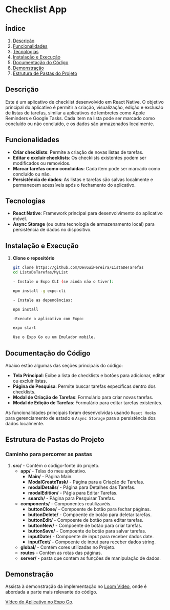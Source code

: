 # Checklist App

## Índice

1. [Descrição](#descrição)
2. [Funcionalidades](#funcionalidades)
3. [Tecnologias](#tecnologias)
4. [Instalação e Execução](#instalação-e-execução)
5. [Documentação do Código](#documentação-do-código)
6. [Demonstração](#demonstração)
7. [Estrutura de Pastas do Projeto](#estrutura-de-pastas-do-projeto)

## Descrição

Este é um aplicativo de checklist desenvolvido em React Native. O objetivo principal do aplicativo é permitir a criação, visualização, edição e exclusão de listas de tarefas, similar a aplicativos de lembretes como Apple Reminders e Google Tasks. Cada item na lista pode ser marcado como concluído ou não concluído, e os dados são armazenados localmente.

## Funcionalidades

- **Criar checklists**: Permite a criação de novas listas de tarefas.
- **Editar e excluir checklists**: Os checklists existentes podem ser modificados ou removidos.
- **Marcar tarefas como concluídas**: Cada item pode ser marcado como concluído ou não.
- **Persistência de dados**: As listas e tarefas são salvas localmente e permanecem acessíveis após o fechamento do aplicativo.

## Tecnologias

- **React Native**: Framework principal para desenvolvimento do aplicativo móvel.
- **Async Storage** (ou outra tecnologia de armazenamento local) para persistência de dados no dispositivo.

## Instalação e Execução

1. **Clone o repositório**

   ```bash
   git clone https://github.com/DevGuiPereira/ListaDeTarefas
   cd ListaDeTarefas/MyList

   - Instale o Expo CLI (se ainda não o tiver): 
   
   npm install -g expo-cli

   - Instale as dependências: 

   npm install

   -Execute o aplicativo com Expo:

   expo start

   Use o Expo Go ou um Emulador mobile.

## Documentação do Código

Abaixo estão algumas das seções principais do código:

- **Tela Principal**: Exibe a lista de checklists e botões para adicionar, editar ou excluir listas.
- **Página de Pesquisa**: Permite buscar tarefas específicas dentro dos checklists.
- **Modal de Criação de Tarefas**: Formulário para criar novas tarefas.
- **Modal de Edição de Tarefas**: Formulário para editar tarefas existentes.

As funcionalidades principais foram desenvolvidas usando `React Hooks` para gerenciamento de estado e `Async Storage` para a persistência dos dados localmente.

## Estrutura de Pastas do Projeto

### Caminho para percorrer as pastas

1. **src/** - Contém o código-fonte do projeto.
   - **app/** - Telas do meu aplicativo.
     - **Main/** - Página Main.
     - **ModalCreateTask/** - Página para a Criação de Tarefas.
     - **modalDetails/** - Página para Detalhes das Tarefas.
     - **modalEdition/** - Págia para Editar Tarefas.
     - **search/** - Página para Pesquisar Tarefas.
   - **components/** - Componentes reutilizavéis.
     - **buttonClose/** - Compoente de botão para fechar páginas.
     - **buttonDelete/** - Compoente de botão para deletar tarefas.
     - **buttonEdit/** - Compoente de botão para editar tarefas.
     - **buttonNew/** - Compoente de botão para criar tarefas.
     - **buttonSave/** - Compoente de botão para salvar tarefas.
     - **inputDate/** - Compoente de input para receber dados date.
     - **inputText/** - Compoente de input para receber dados string.
   - **global/** - Contém cores utilizadas no Projeto.
   - **routes** - Contém as rotas das páginas.
   - **server/** - pasta que contem as funções de manipulação de dados.

## Demonstração

Assista à demonstração da implementação no [Loom Video](https://www.loom.com/share/26374ddd821d4c12a29f65c2833aadaf?sid=f84c0569-d354-471f-861c-8f702d67727f), onde é abordada a parte mais relevante do código.

[Vídeo do Aplicativo no Expo Go](https://github.com/user-attachments/assets/5b29ca9a-083c-4925-9bef-c25569b64820).


